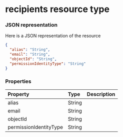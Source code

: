 # recipients resource type



### JSON representation

Here is a JSON representation of the resource

```json
{
  "alias": "String",
  "email": "String",
  "objectId": "String",
  "permissionIdentityType": "String"
}

```
### Properties
| Property	   | Type	|Description|
|:---------------|:--------|:----------|
|alias|String||
|email|String||
|objectId|String||
|permissionIdentityType|String||
<!-- uuid: 4ea00681-139e-4ca3-a779-6d923b2d0dc0\n2015-10-09 15:14:09 UTC -->